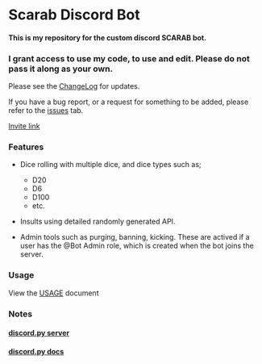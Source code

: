 # **Scarab Discord Bot**



#### This is my repository for the custom discord SCARAB bot.

### I grant access to use my code, to use and edit. **Please do not pass it along as your own.**

Please see the [ChangeLog](https://github.com/Soulsender/scarabbot/blob/master/CHANGELOG.md) for updates. 

If you have a bug report, or a request for something to be added, please refer to the [issues](https://github.com/Soulsender/scarabbot/issues) tab.

[Invite link](https://discord.com/api/oauth2/authorize?client_id=840325557806694410&permissions=8&scope=bot)

### **Features**
- Dice rolling with multiple dice, and dice types such as;
  - D20
  - D6
  - D100
  - etc.

- Insults using detailed randomly generated API.
- Admin tools such as purging, banning, kicking. These are actived if a user has the @Bot Admin role, which is created when the bot joins the server. 

### **Usage**
View the [USAGE](https://github.com/Soulsender/scarabbot/blob/master/USAGE.md) document


### **Notes**
#### [discord.py server](https://discord.gg/r3sSKJJ)
#### [discord.py docs](https://discordpy.readthedocs.io/en/stable/api.html)
